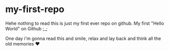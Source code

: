 # my-first-repo
Hehe nothing to read this is just my first ever repo
on github. My first "Hello World" on Github ;_;

One day i'm gonna read this and smile, relax and lay
back and think all the old memories ❤️
